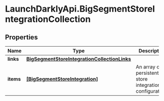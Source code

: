 # LaunchDarklyApi.BigSegmentStoreIntegrationCollection

## Properties

Name | Type | Description | Notes
------------ | ------------- | ------------- | -------------
**links** | [**BigSegmentStoreIntegrationCollectionLinks**](BigSegmentStoreIntegrationCollectionLinks.md) |  | 
**items** | [**[BigSegmentStoreIntegration]**](BigSegmentStoreIntegration.md) | An array of persistent store integration configurations | 


